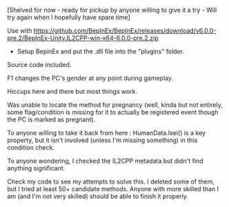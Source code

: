 [Shelved for now - ready for pickup by anyone willing to give it a try - Will try again when I hopefully have spare time]

Use with https://github.com/BepInEx/BepInEx/releases/download/v6.0.0-pre.2/BepInEx-Unity.IL2CPP-win-x64-6.0.0-pre.2.zip

- Setup BepinEx and put the .dll file into the "plugins" folder.

Source code included. 

F1 changes the PC's gender at any point during gameplay.

Hiccups here and there but most things work. 

Was unable to locate the method for pregnancy (well, kinda but not entirely, some flag/condition is missing for it to actually be registered event though the PC is marked as pregnant). 

To anyone willing to take it back from here : HumanData.Isei() is a key property, but it isn't involved (unless I'm missing something) in this condition check.

To anyone wondering, I checked the IL2CPP metadata but didn't find anything significant.

Check my code to see my attempts to solve this. I deleted some of them, but I tried at least 50+ candidate methods. Anyone with more skilled than I am (and I'm not very skilled) should be able to finish it properly.
